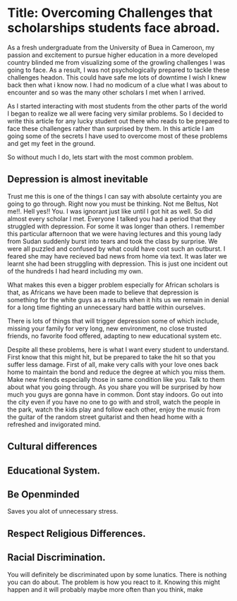 # Title: Overcoming Challenges that scholarships students face abroad.

As a fresh undergraduate from the University of Buea in Cameroon, my passion and excitement to pursue  higher education in a more developed country blinded me
from visualizing some of the growling challenges I was going to face. As a result, I was not psychologically prepared to tackle these challenges headon. This could have safe me lots of downtime
I wish I knew back then what i know now. I had no modicum of a clue what I was about to encounter and so was the many other scholars I met when I arrived.

As I started interacting with most students from the other parts of the world I began to realize we all were facing very similar problems. So I decided to
write this article for any lucky student out there who reads to be prepared to face these challenges rather than surprised by them. In this article I am going some of the secrets I have used to overcome most of these problems and get my feet in the ground.

So without much I do, lets start with the most common problem.

## Depression is almost inevitable

Trust me this is one of the things I can say with absolute certainty you are going to go through. Right now you must be thinking. Not me Beltus, Not me!!.
Hell yes!! You. I was ignorant just like until I got hit as well. So did almost every scholar I met. Everyone I talked you had a period that they struggled with depression. For some it was longer than others. I remember this particular afternoon that we were having lectures and this young lady from Sudan suddenly burst into tears and took the class by surprise. We were all puzzled and confused by what could have cost such an outburst. I feared she may have recieved bad news from home via text. It was later we learnt she had been struggling with depression. This is just one incident out of the hundreds I had heard including my own.

What makes this even a bigger problem especially for African scholars is that, as Africans we have been made to believe that depression is something for the white guys as a results when it hits us we remain in denial for a long time fighting an unnecessary hard battle within ourselves.

There is lots of things that will trigger depression some of which include, missing your family for very long, new environment, no close trusted friends, no favorite food offered, adapting to new educational system etc.

Despite all these problems, here is what I want every student to understand. First know that this might hit, but be prepared to take the hit so that you suffer less damage. First of all, make very calls with your love ones back home to maintain the bond and reduce the degree at which you miss them. Make new friends especially those in same condition like you. Talk to them about what you going through. As you share you will be surprised by how much you guys are gonna have in common.
Dont stay indoors. Go out into the city even if you have no one to go with and stroll, watch the people in the park, watch the kids play and follow each other, enjoy the music from the guitar of the random street guitarist and then head home with a refreshed and invigorated mind.


## Cultural differences


## Educational System.

## Be Openminded
Saves you alot of unnecessary stress.

## Respect Religious Differences.


## Racial Discrimination.

You will definitely be discriminated upon by some lunatics. There is nothing you can do about. The problem is how you react to it.
Knowing this might happen and it will probably maybe more often than you think, make
